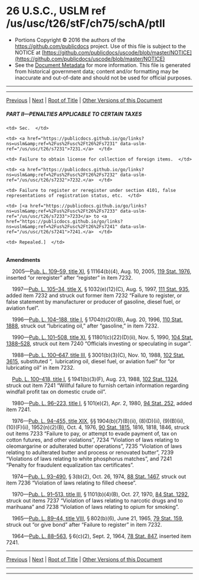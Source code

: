 ---
---

# 26 U.S.C., USLM ref /us/usc/t26/stF/ch75/schA/ptII

* Portions Copyright © 2016 the authors of the https://github.com/publicdocs project.
  Use of this file is subject to the NOTICE at [https://github.com/publicdocs/uscode/blob/master/NOTICE](https://github.com/publicdocs/uscode/blob/master/NOTICE)
* See the [Document Metadata](././../../../../../../..//README.md) for more information.
  This file is generated from historical government data; content and/or formatting may be inaccurate and out-of-date and should not be used for official purposes.

----------
----------

[Previous](./../../../../../../..//us/usc/t26/stF/ch75/schA/ptI/m__us_usc_t26_s7217.md) | [Next](./../../../../../../..//us/usc/t26/stF/ch75/schA/ptII/m__us_usc_t26_s7231.md) | [Root of Title](./../../../../../../../) | [Other Versions of this Document](https://publicdocs.github.io/go/links?ns=uslm&ref=%2Fus%2Fusc%2Ft26%2FstF%2Fch75%2FschA%2FptII)

##### PART II—PENALTIES APPLICABLE TO CERTAIN TAXES

<table>

  <tr>

    <td> Sec.  </td>

  </tr>

  <tr>

    <td> <a href="https://publicdocs.github.io/go/links?ns=uslm&amp;ref=%2Fus%2Fusc%2Ft26%2Fs7231" data-uslm-ref="/us/usc/t26/s7231">7231.</a>  </td>

    <td> Failure to obtain license for collection of foreign items.  </td>

  </tr>

  <tr>

    <td> <a href="https://publicdocs.github.io/go/links?ns=uslm&amp;ref=%2Fus%2Fusc%2Ft26%2Fs7232" data-uslm-ref="/us/usc/t26/s7232">7232.</a>  </td>

    <td> Failure to register or reregister under section 4101, false representations of registration status, etc.  </td>

  </tr>

  <tr>

    <td> [<a href="https://publicdocs.github.io/go/links?ns=uslm&amp;ref=%2Fus%2Fusc%2Ft26%2Fs7233" data-uslm-ref="/us/usc/t26/s7233">7233</a> to <a href="https://publicdocs.github.io/go/links?ns=uslm&amp;ref=%2Fus%2Fusc%2Ft26%2Fs7241" data-uslm-ref="/us/usc/t26/s7241">7241.</a>  </td>

    <td> Repealed.]  </td>

  </tr>

</table>

 __Amendments__ 

    2005—[Pub. L. 109–59, title XI][/us/pl/109/59/tXI], § 11164(b)(4), Aug. 10, 2005, [119 Stat. 1976][/us/stat/119/1976], inserted “or reregister” after “register” in item 7232.

    1997—[Pub. L. 105–34, title X][/us/pl/105/34/tX], § 1032(e)(12)(C), Aug. 5, 1997, [111 Stat. 935][/us/stat/111/935], added item 7232 and struck out former item 7232 “Failure to register, or false statement by manufacturer or producer of gasoline, diesel fuel, or aviation fuel”.

    1996—[Pub. L. 104–188, title I][/us/pl/104/188/tI], § 1704(t)(20)(B), Aug. 20, 1996, [110 Stat. 1888][/us/stat/110/1888], struck out “lubricating oil,” after “gasoline,” in item 7232.

    1990—[Pub. L. 101–508, title XI][/us/pl/101/508/tXI], § 11801(c)(22)(D)(ii), Nov. 5, 1990, [104 Stat. 1388–528][/us/stat/104/1388-528], struck out item 7240 “Officials investing or speculating in sugar”.

    1988—[Pub. L. 100–647, title III][/us/pl/100/647/tIII], § 3001(b)(3)(C), Nov. 10, 1988, [102 Stat. 3615][/us/stat/102/3615], substituted “, lubricating oil, diesel fuel, or aviation fuel” for “or lubricating oil” in item 7232.

    [Pub. L. 100–418, title I][/us/pl/100/418/tI], § 1941(b)(3)(F), Aug. 23, 1988, [102 Stat. 1324][/us/stat/102/1324], struck out item 7241 “Willful failure to furnish certain information regarding windfall profit tax on domestic crude oil”.

    1980—[Pub. L. 96–223, title I][/us/pl/96/223/tI], § 101(e)(2), Apr. 2, 1980, [94 Stat. 252][/us/stat/94/252], added item 7241.

    1976—[Pub. L. 94–455, title XIX][/us/pl/94/455/tXIX], §§ 1904(b)(7)(B)(ii), (8)(D)(ii), (9)(B)(ii), (10)(F)(ii), 1952(n)(2)(B), Oct. 4, 1976, [90 Stat. 1815][/us/stat/90/1815], 1816, 1818, 1846, struck out items 7233 “Failure to pay, or attempt to evade payment of, tax on cotton futures, and other violations”, 7234 “Violation of laws relating to oleomargarine or adulterated butter operations”, 7235 “Violation of laws relating to adulterated butter and process or renovated butter”, 7239 “Violations of laws relating to white phosphorus matches”, and 7241 “Penalty for fraudulent equalization tax certificates”.

    1974—[Pub. L. 93–490][/us/pl/93/490], § 3(b)(2), Oct. 26, 1974, [88 Stat. 1467][/us/stat/88/1467], struck out item 7236 “Violation of laws relating to filled cheese”.

    1970—[Pub. L. 91–513, title III][/us/pl/91/513/tIII], § 1101(b)(4)(B), Oct. 27, 1970, [84 Stat. 1292][/us/stat/84/1292], struck out items 7237 “Violation of laws relating to narcotic drugs and to marihuana” and 7238 “Violation of laws relating to opium for smoking”.

    1965—[Pub. L. 89–44, title VIII][/us/pl/89/44/tVIII], § 802(b)(6), June 21, 1965, [79 Stat. 159][/us/stat/79/159], struck out “or give bond” after “Failure to register” in item 7232.

    1964—[Pub. L. 88–563][/us/pl/88/563], § 6(c)(2), Sept. 2, 1964, [78 Stat. 847][/us/stat/78/847], inserted item 7241.

----------

[Previous](./../../../../../../..//us/usc/t26/stF/ch75/schA/ptI/m__us_usc_t26_s7217.md) | [Next](./../../../../../../..//us/usc/t26/stF/ch75/schA/ptII/m__us_usc_t26_s7231.md) | [Root of Title](./../../../../../../../) | [Other Versions of this Document](https://publicdocs.github.io/go/links?ns=uslm&ref=%2Fus%2Fusc%2Ft26%2FstF%2Fch75%2FschA%2FptII)

----------
----------

[/us/pl/109/59/tXI]: https://publicdocs.github.io/go/links?ns=uslm&ref=%2Fus%2Fpl%2F109%2F59%2FtXI
[/us/stat/119/1976]: https://publicdocs.github.io/go/links?ns=uslm&ref=%2Fus%2Fstat%2F119%2F1976
[/us/pl/105/34/tX]: https://publicdocs.github.io/go/links?ns=uslm&ref=%2Fus%2Fpl%2F105%2F34%2FtX
[/us/stat/111/935]: https://publicdocs.github.io/go/links?ns=uslm&ref=%2Fus%2Fstat%2F111%2F935
[/us/pl/104/188/tI]: https://publicdocs.github.io/go/links?ns=uslm&ref=%2Fus%2Fpl%2F104%2F188%2FtI
[/us/stat/110/1888]: https://publicdocs.github.io/go/links?ns=uslm&ref=%2Fus%2Fstat%2F110%2F1888
[/us/pl/101/508/tXI]: https://publicdocs.github.io/go/links?ns=uslm&ref=%2Fus%2Fpl%2F101%2F508%2FtXI
[/us/stat/104/1388-528]: https://publicdocs.github.io/go/links?ns=uslm&ref=%2Fus%2Fstat%2F104%2F1388-528
[/us/pl/100/647/tIII]: https://publicdocs.github.io/go/links?ns=uslm&ref=%2Fus%2Fpl%2F100%2F647%2FtIII
[/us/stat/102/3615]: https://publicdocs.github.io/go/links?ns=uslm&ref=%2Fus%2Fstat%2F102%2F3615
[/us/pl/100/418/tI]: https://publicdocs.github.io/go/links?ns=uslm&ref=%2Fus%2Fpl%2F100%2F418%2FtI
[/us/stat/102/1324]: https://publicdocs.github.io/go/links?ns=uslm&ref=%2Fus%2Fstat%2F102%2F1324
[/us/pl/96/223/tI]: https://publicdocs.github.io/go/links?ns=uslm&ref=%2Fus%2Fpl%2F96%2F223%2FtI
[/us/stat/94/252]: https://publicdocs.github.io/go/links?ns=uslm&ref=%2Fus%2Fstat%2F94%2F252
[/us/pl/94/455/tXIX]: https://publicdocs.github.io/go/links?ns=uslm&ref=%2Fus%2Fpl%2F94%2F455%2FtXIX
[/us/stat/90/1815]: https://publicdocs.github.io/go/links?ns=uslm&ref=%2Fus%2Fstat%2F90%2F1815
[/us/pl/93/490]: https://publicdocs.github.io/go/links?ns=uslm&ref=%2Fus%2Fpl%2F93%2F490
[/us/stat/88/1467]: https://publicdocs.github.io/go/links?ns=uslm&ref=%2Fus%2Fstat%2F88%2F1467
[/us/pl/91/513/tIII]: https://publicdocs.github.io/go/links?ns=uslm&ref=%2Fus%2Fpl%2F91%2F513%2FtIII
[/us/stat/84/1292]: https://publicdocs.github.io/go/links?ns=uslm&ref=%2Fus%2Fstat%2F84%2F1292
[/us/pl/89/44/tVIII]: https://publicdocs.github.io/go/links?ns=uslm&ref=%2Fus%2Fpl%2F89%2F44%2FtVIII
[/us/stat/79/159]: https://publicdocs.github.io/go/links?ns=uslm&ref=%2Fus%2Fstat%2F79%2F159
[/us/pl/88/563]: https://publicdocs.github.io/go/links?ns=uslm&ref=%2Fus%2Fpl%2F88%2F563
[/us/stat/78/847]: https://publicdocs.github.io/go/links?ns=uslm&ref=%2Fus%2Fstat%2F78%2F847


